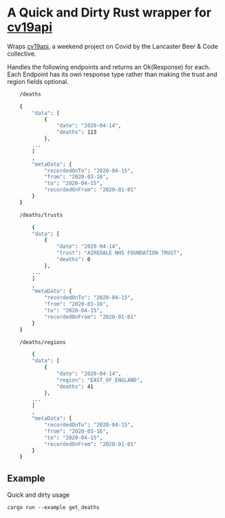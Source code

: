 # A Quick and Dirty Rust wrapper for [cv19api](https://lbandc.github.io/2020/04/14/project-cv19api.html)

Wraps [cv19api](https://lbandc.github.io/2020/04/14/project-cv19api.html), a weekend project on Covid by the Lancaster Beer & Code collective.

Handles the following endpoints and returns an Ok(Response) for each. Each Endpoint has its own response type rather than making the trust and region fields optional.

```bash
    /deaths

    {
        "data": [
            {
                "date": "2020-04-14",
                "deaths": 113
            },
        ...
        ]
        ,
        "metaData": {
            "recordedOnTo": "2020-04-15",
            "from": "2020-03-16",
            "to": "2020-04-15",
            "recordedOnFrom": "2020-01-01"
        }
    }
```

```bash
    /deaths/trusts

        {
        "data": [
            {
                "date": "2020-04-14",
                "trust": "AIREDALE NHS FOUNDATION TRUST",
                "deaths": 0
            },
        ...
        ]
        ,
        "metaData": {
            "recordedOnTo": "2020-04-15",
            "from": "2020-03-16",
            "to": "2020-04-15",
            "recordedOnFrom": "2020-01-01"
        }
    }
```

```bash
    /deaths/regions

        {
        "data": [
            {
                "date": "2020-04-14",
                "region": "EAST_OF_ENGLAND",
                "deaths": 41
            },
        ...
        ]
        ,
        "metaData": {
            "recordedOnTo": "2020-04-15",
            "from": "2020-03-16",
            "to": "2020-04-15",
            "recordedOnFrom": "2020-01-01"
        }
    }
```

## Example
Quick and dirty usage

    cargo run --example get_deaths
